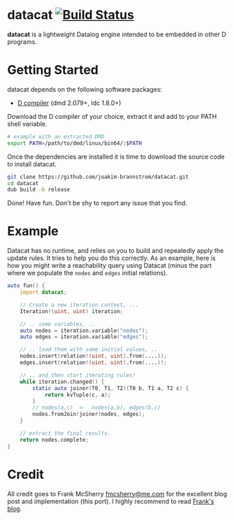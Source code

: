 # datacat [![Build Status](https://travis-ci.org/joakim-brannstrom/datacat.svg?branch=master)](https://travis-ci.org/joakim-brannstrom/datacat)

**datacat** is a lightweight Datalog engine intended to be embedded in other D programs.

# Getting Started

datacat depends on the following software packages:

 * [D compiler](https://dlang.org/download.html) (dmd 2.079+, ldc 1.8.0+)

Download the D compiler of your choice, extract it and add to your PATH shell
variable.
```sh
# example with an extracted DMD
export PATH=/path/to/dmd/linux/bin64/:$PATH
```

Once the dependencies are installed it is time to download the source code to install datacat.
```sh
git clone https://github.com/joakim-brannstrom/datacat.git
cd datacat
dub build -b release
```

Done! Have fun.
Don't be shy to report any issue that you find.

# Example

Datacat has no runtime, and relies on you to build and repeatedly apply the update rules.
It tries to help you do this correctly. As an example, here is how you might write a reachability
query using Datacat (minus the part where we populate the `nodes` and `edges` initial relations).

```d
auto fun() {
    import datacat;

    // Create a new iteration context, ...
    Iteration!(uint, uint) iteration;

    // .. some variables, ..
    auto nodes = iteration.variable("nodes");
    auto edges = iteration.variable("edges");

    // .. load them with some initial values, ..
    nodes.insert(relation!(uint, uint).from(....));
    edges.insert(relation!(uint, uint).from(....));

    // .. and then start iterating rules!
    while iteration.changed() {
        static auto joiner(T0, T1, T2)(T0 b, T1 a, T2 c) {
            return kvTuple(c, a);
        }
        // nodes(a,c)  <-  nodes(a,b), edges(b,c)
        nodes.fromJoin!joiner(nodes, edges);
    }

    // extract the final results.
    return nodes.complete;
}
```

# Credit

All credit goes to Frank McSherry <fmcsherry@me.com> for the excellent blog post and implementation (this port). I highly recommend to read [Frank's blog](https://github.com/frankmcsherry/blog/blob/master/posts/2018-05-19.md).
